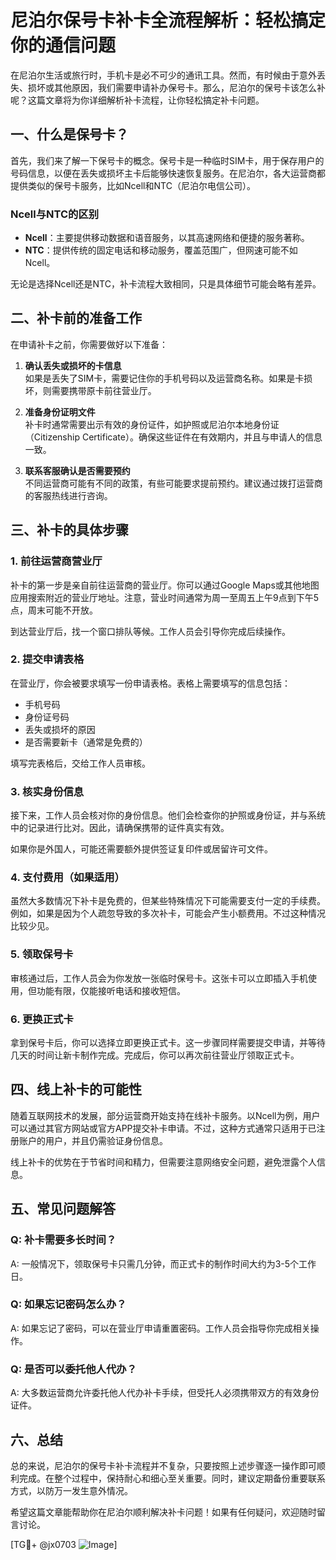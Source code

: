 # 尼泊尔保号卡补卡全流程解析：轻松搞定你的通信问题

在尼泊尔生活或旅行时，手机卡是必不可少的通讯工具。然而，有时候由于意外丢失、损坏或其他原因，我们需要申请补办保号卡。那么，尼泊尔的保号卡该怎么补呢？这篇文章将为你详细解析补卡流程，让你轻松搞定补卡问题。

## 一、什么是保号卡？

首先，我们来了解一下保号卡的概念。保号卡是一种临时SIM卡，用于保存用户的号码信息，以便在丢失或损坏主卡后能够快速恢复服务。在尼泊尔，各大运营商都提供类似的保号卡服务，比如Ncell和NTC（尼泊尔电信公司）。

### Ncell与NTC的区别

- **Ncell**：主要提供移动数据和语音服务，以其高速网络和便捷的服务著称。
- **NTC**：提供传统的固定电话和移动服务，覆盖范围广，但网速可能不如Ncell。

无论是选择Ncell还是NTC，补卡流程大致相同，只是具体细节可能会略有差异。

## 二、补卡前的准备工作

在申请补卡之前，你需要做好以下准备：

1. **确认丢失或损坏的卡信息**  
   如果是丢失了SIM卡，需要记住你的手机号码以及运营商名称。如果是卡损坏，则需要携带原卡前往营业厅。

2. **准备身份证明文件**  
   补卡时通常需要出示有效的身份证件，如护照或尼泊尔本地身份证（Citizenship Certificate）。确保这些证件在有效期内，并且与申请人的信息一致。

3. **联系客服确认是否需要预约**  
   不同运营商可能有不同的政策，有些可能要求提前预约。建议通过拨打运营商的客服热线进行咨询。

## 三、补卡的具体步骤

### 1. 前往运营商营业厅

补卡的第一步是亲自前往运营商的营业厅。你可以通过Google Maps或其他地图应用搜索附近的营业厅地址。注意，营业时间通常为周一至周五上午9点到下午5点，周末可能不开放。

到达营业厅后，找一个窗口排队等候。工作人员会引导你完成后续操作。

### 2. 提交申请表格

在营业厅，你会被要求填写一份申请表格。表格上需要填写的信息包括：

- 手机号码
- 身份证号码
- 丢失或损坏的原因
- 是否需要新卡（通常是免费的）

填写完表格后，交给工作人员审核。

### 3. 核实身份信息

接下来，工作人员会核对你的身份信息。他们会检查你的护照或身份证，并与系统中的记录进行比对。因此，请确保携带的证件真实有效。

如果你是外国人，可能还需要额外提供签证复印件或居留许可文件。

### 4. 支付费用（如果适用）

虽然大多数情况下补卡是免费的，但某些特殊情况下可能需要支付一定的手续费。例如，如果是因为个人疏忽导致的多次补卡，可能会产生小额费用。不过这种情况比较少见。

### 5. 领取保号卡

审核通过后，工作人员会为你发放一张临时保号卡。这张卡可以立即插入手机使用，但功能有限，仅能接听电话和接收短信。

### 6. 更换正式卡

拿到保号卡后，你可以选择立即更换正式卡。这一步骤同样需要提交申请，并等待几天的时间让新卡制作完成。完成后，你可以再次前往营业厅领取正式卡。

## 四、线上补卡的可能性

随着互联网技术的发展，部分运营商开始支持在线补卡服务。以Ncell为例，用户可以通过其官方网站或官方APP提交补卡申请。不过，这种方式通常只适用于已注册账户的用户，并且仍需验证身份信息。

线上补卡的优势在于节省时间和精力，但需要注意网络安全问题，避免泄露个人信息。

## 五、常见问题解答

### Q: 补卡需要多长时间？
A: 一般情况下，领取保号卡只需几分钟，而正式卡的制作时间大约为3-5个工作日。

### Q: 如果忘记密码怎么办？
A: 如果忘记了密码，可以在营业厅申请重置密码。工作人员会指导你完成相关操作。

### Q: 是否可以委托他人代办？
A: 大多数运营商允许委托他人代办补卡手续，但受托人必须携带双方的有效身份证件。

## 六、总结

总的来说，尼泊尔的保号卡补卡流程并不复杂，只要按照上述步骤逐一操作即可顺利完成。在整个过程中，保持耐心和细心至关重要。同时，建议定期备份重要联系方式，以防万一发生意外情况。

希望这篇文章能帮助你在尼泊尔顺利解决补卡问题！如果有任何疑问，欢迎随时留言讨论。

[TG💪+ @jx0703 ![Image](https://github.com/user-attachments/assets/dbca1d08-cadb-493c-b0ec-ad6f7a83f270)]